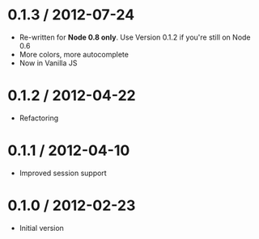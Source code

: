 0.1.3 / 2012-07-24
==================

* Re-written for **Node 0.8 only**. Use Version 0.1.2 if you're still on Node 0.6
* More colors, more autocomplete
* Now in Vanilla JS



0.1.2 / 2012-04-22
==================

* Refactoring



0.1.1 / 2012-04-10
==================

* Improved session support



0.1.0 / 2012-02-23
==================

* Initial version